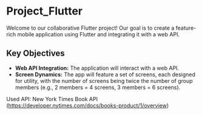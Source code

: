 # Project_Flutter

Welcome to our collaborative Flutter project! Our goal is to create a feature-rich mobile application using Flutter and integrating it with a web API.

## Key Objectives
- **Web API Integration:** The application will interact with a web API.
- **Screen Dynamics:** The app will feature a set of screens, each designed for utility, with the number of screens being twice the number of group members (e.g., 2 members = 4 screens, 3 members = 6 screens).

Used API: New York Times Book API (https://developer.nytimes.com/docs/books-product/1/overview)

